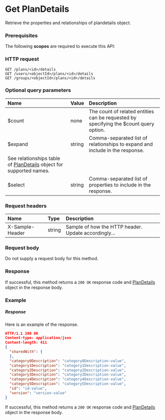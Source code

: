 # Get PlanDetails

Retrieve the properties and relationships of plandetails object.
### Prerequisites
The following **scopes** are required to execute this API: 
### HTTP request
<!-- { "blockType": "ignored" } -->
```http
GET /plans/<id>/details
GET /users/<objectId>/plans/<id>/details
GET /groups/<objectId>/plans/<id>/details
```
### Optional query parameters
|Name|Value|Description|
|:---------------|:--------|:-------|
|$count|none|The count of related entities can be requested by specifying the $count query option.|
|$expand|string|Comma-separated list of relationships to expand and include in the response. 
See relationships table of [PlanDetails](../resources/plandetails.md) object for supported names. |
|$select|string|Comma-separated list of properties to include in the response.|

### Request headers
| Name       | Type | Description|
|:-----------|:------|:----------|
| X-Sample-Header  | string  | Sample of how the HTTP header. Update accordingly...|

### Request body
Do not supply a request body for this method.
### Response
If successful, this method returns a `200 OK` response code and [PlanDetails](../resources/plandetails.md) object in the response body.
### Example
##### Response
Here is an example of the response.
<!-- {
  "blockType": "response",
  "truncated": false,
  "@odata.type": "plandetails"
} -->
```json
HTTP/1.1 200 OK
Content-type: application/json
Content-length: 411
{
  "sharedWith": {
  },
  "category0Description": "category0Description-value",
  "category1Description": "category1Description-value",
  "category2Description": "category2Description-value",
  "category3Description": "category3Description-value",
  "category4Description": "category4Description-value",
  "category5Description": "category5Description-value",
  "id": "id-value",
  "version": "version-value"
}
```
If successful, this method returns a `200 OK` response code and [PlanDetails](../resources/plandetails.md) object in the response body.

<!-- uuid: 84bb805e-87ce-4c9d-8e39-2768d62bc19b
2015-10-15 16:17:33 UTC -->
<!-- {
  "type": "#page.annotation",
  "description": "Get PlanDetails",
  "keywords": "",
  "section": "documentation",
  "tocPath": ""
}-->